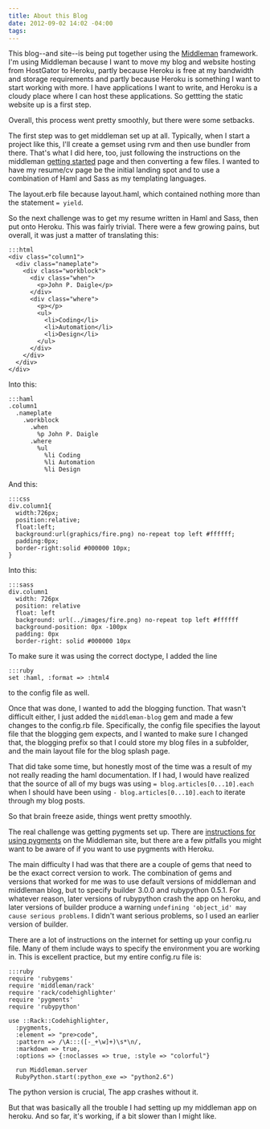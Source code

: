 ```yaml
---
title: About this Blog 
date: 2012-09-02 14:02 -04:00
tags:
---
```


This blog--and site--is being put together using the [Middleman](http://middlemanapp.com/) framework. I'm using Middleman because I want to move my blog and website hosting from HostGator to Heroku, partly because Heroku is free at my bandwidth and storage requirements and partly because Heroku is something I want to start working with more. I have applications I want to write, and Heroku is a cloudy place where I can host these applications. So gettting the static website up is a first step. 

Overall, this process went pretty smoothly, but there were some setbacks.

The first step was to get middleman set up at all. Typically, when I start a project like this, I'll create a gemset using rvm and then use bundler from there. That's what I did here, too, just following the instructions on the middleman [getting started](http://middlemanapp.com/getting-started/welcome/) page and then converting a few files. I wanted to have my resume/cv page be the initial landing spot and to use a combination of Haml and Sass as my templating languages.

The layout.erb file because layout.haml, which contained nothing more than the statement `= yield`.

So the next challenge was to get my resume written in Haml and Sass, then put onto Heroku. This was fairly trivial. There were a few growing pains, but overall, it was just a matter of translating this:

    :::html
    <div class="column1">
      <div class="nameplate">
        <div class="workblock">
          <div class="when">
            <p>John P. Daigle</p>
          </div>
          <div class="where">
            <p></p>
            <ul> 
              <li>Coding</li>
              <li>Automation</li>
              <li>Design</li>
            </ul>
          </div>
        </div>
      </div>
    </div>

Into this:

    :::haml
    .column1
      .nameplate
        .workblock
          .when
            %p John P. Daigle
          .where
            %ul
              %li Coding
              %li Automation
              %li Design

And this:

    :::css
    div.column1{
      width:726px;
      position:relative;
      float:left;
      background:url(graphics/fire.png) no-repeat top left #ffffff;
      padding:0px;
      border-right:solid #000000 10px;
    }

Into this:

    :::sass
    div.column1
      width: 726px
      position: relative
      float: left
      background: url(../images/fire.png) no-repeat top left #ffffff
      background-position: 0px -100px
      padding: 0px
      border-right: solid #000000 10px

To make sure it was using the correct doctype, I added the line

    :::ruby
    set :haml, :format => :html4

to the config file as well.

Once that was done, I wanted to add the blogging function. That wasn't difficult either, I just added the `middleman-blog` gem and made a few changes to the config.rb file. Specifically, the config file specifies the layout file that the blogging gem expects, and I wanted to make sure I changed that, the blogging prefix so that I could store my blog files in a subfolder, and the main layout file for the blog splash page.  

That did take some time, but honestly most of the time was a result of my not really reading the haml documentation. If I had, I would have realized that the source of all of my bugs was using `= blog.articles[0...10].each` when I should have been using `- blog.articles[0...10].each` to iterate through my blog posts.

So that brain freeze aside, things went pretty smoothly.

The real challenge was getting pygments set up. There are [instructions for using pygments](http://middlemanapp.com/advanced/rack-middleware/) on the Middleman site, but there are a few pitfalls you might want to be aware of if you want to use pygments with Heroku.

The main difficulty I had was that there are a couple of gems that need to be the exact correct version to work. The combination of gems and versions that worked for me was to use default versions of middleman and middleman blog, but to specify builder 3.0.0 and rubypython 0.5.1. For whatever reason, later versions of rubypython crash the app on heroku, and later versions of builder produce a warning `undefining 'object_id' may cause serious problems`. I didn't want serious problems, so I used an earlier version of builder.

There are a lot of instructions on the internet for setting up your config.ru file. Many of them include ways to specify the environment you are working in. This is excellent practice, but my entire config.ru file is:

    :::ruby
    require 'rubygems'
    require 'middleman/rack'
    require 'rack/codehighlighter'
    require 'pygments'
    require 'rubypython'
    
    use ::Rack::Codehighlighter, 
      :pygments,
      :element => "pre>code",
      :pattern => /\A:::([-_+\w]+)\s*\n/,
      :markdown => true,
      :options => {:noclasses => true, :style => "colorful"}

      run Middleman.server
      RubyPython.start(:python_exe => "python2.6")

The python version is crucial, The app crashes without it.

But that was basically all the trouble I had setting up my middleman app on heroku. And so far, it's working, if a bit slower than I might like. 
